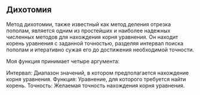 ## Дихотомия

Метод дихотомии, также известный как метод деления отрезка пополам, является одним из простейших и наиболее надежных численных методов для нахождения корня уравнения. Он находит корень уравнения с заданной точностью, разделяя интервал поиска пополам и итеративно сужая его до достижения необходимой точности.

Моя функция принимает четыре аргумента:

Интервал: Диапазон значений, в котором предполагается нахождение корня уравнения.
Функция: Уравнение, для которого требуется найти корень.
Точность: Желаемая точность нахождения корня уравнения.